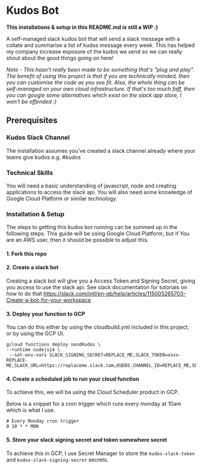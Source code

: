 # Kudos Bot

**This installations & setup in this README.md is still a WIP :)**

A self-managed slack kudos bot that will send a slack message with a collate and summarise a list of kudos message every week. This has helped my company increase exposure of the kudos we send so we can really shout about the good things going on here!  

*Note - This hasn't really been made to be something that's "plug and play". The benefit of using this project is that if you are technically minded, then you can customise the code as you see fit. Also, the whole thing can be self-managed on your own cloud infrastructure. If that's too much faff, then you can google some alternatives which exist on the slack app store, I won't be offended :)*

## Prerequisites

### Kudos Slack Channel

The installation assumes you've created a slack channel already where your teams give kudos e.g. #kudos

### Technical Skills

You will need a basic understanding of javascript, node and creating applications to access the slack api. You will also need some knowledge of Google Cloud Platform or similar technology.

### Installation & Setup
The steps to getting this kudos bot running can be summed up in the following steps. This guide will be using Google Cloud Platform, but if You are an AWS user, then it should be possible to adjust this. 

#### 1. Fork this repo

#### 2. Create a slack bot 
Creating a slack bot will give you a Access Token and Signing Secret, giving you access to use the slack api. See slack documentation for tutorials on how to do that https://slack.com/intl/en-gb/help/articles/115005265703-Create-a-bot-for-your-workspace

#### 3. Deploy your function to GCP
You can do this either by using the cloudbuild.yml included in this project, or by using the GCP UI.
```
gcloud functions deploy sendKudos \
--runtime nodejs14 \
 --set-env-vars SLACK_SIGNING_SECRET=REPLACE_ME,SLACK_TOKEN=xxxx-REPLACE-ME,SLACK_URL=https://replaceme.slack.com,KUDOS_CHANNEL_ID=REPLACE_ME,SEND_KUDOS_SUMMARY_TO_CHANNEL_ID=REPLACE_ME
```

#### 4. Create a scheduled job to run your cloud function
To achieve this, we will be using the Cloud Scheduler product in GCP. 

Below is a snippet for a cron trigger which runs every monday at 10am which is what I use.
```
# Every Monday cron trigger
0 10 * * MON
```

#### 5. Store your slack signing secret and token somewhere secret
To achieve this in GCP, I use Secret Manager to store the `kudos-slack-token` and `kudos-slack-signing-secret` secrets.
